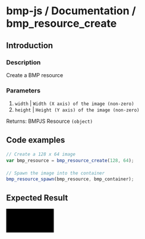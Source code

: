 # bmp-js / Documentation / bmp_resource_create

## Introduction

### Description

Create a BMP resource

### Parameters

1. `width` | `Width (X axis) of the image (non-zero)`
2. `height` | `Height (Y axis) of the image (non-zero)`

Returns: BMPJS Resource `(object)`

## Code examples

```js
// Create a 128 x 64 image
var bmp_resource = bmp_resource_create(128, 64);

// Spawn the image into the container
bmp_resource_spawn(bmp_resource, bmp_container);
```

## Expected Result

![expected-result](./img/003.bmp)
